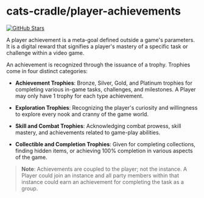# cats-cradle/player-achievements

[![GitHub Stars](https://img.shields.io/github/stars/hxtree/galaxyops?style=social)](https://github.com/hxtree/galaxyops/stargazers)

A player achievement is a meta-goal defined outside a game's parameters. It is a
digital reward that signifies a player's mastery of a specific task or challenge
within a video game.

An achievement is recognized through the issuance of a trophy. Trophies come in
four distinct categories:

- **Achievement Trophies**: Bronze, Silver, Gold, and Platinum trophies for
  completing various in-game tasks, challenges, and milestones. A Player may
  only have 1 trophy for each type achievement.

- **Exploration Trophies**: Recognizing the player's curiosity and willingness
  to explore every nook and cranny of the game world.

- **Skill and Combat Trophies**: Acknowledging combat prowess, skill mastery,
  and achievements related to game-play abilities.

- **Collectible and Completion Trophies**: Given for completing collections,
  finding hidden items, or achieving 100% completion in various aspects of the
  game.

> **Note**: Achievements are coupled to the player; not the instance. A Player
> could join an instance and all party members within that instance could earn
> an achievement for completing the task as a group.
